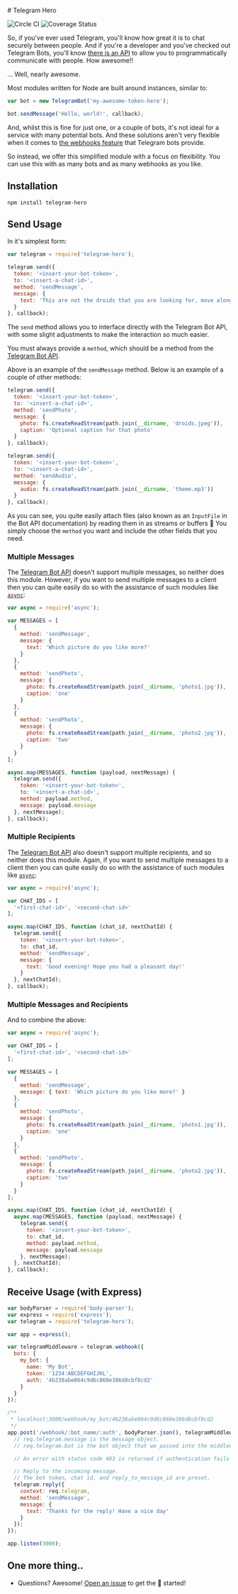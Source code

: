 # Telegram Hero

![Circle CI](https://circleci.com/gh/car-throttle/telegram-hero/tree/master.svg?style=shield)
![Coverage Status](https://coveralls.io/repos/car-throttle/telegram-hero/badge.svg?branch=master&service=github)

So, if you've ever used Telegram, you'll know how great it is to chat securely between people. And if you're a developer
and you've checked out Telegram Bots, you'll know [there is an API](telegram-bot-api) to allow you to programmatically
communicate with people. How awesome!!

... Well, nearly awesome.

Most modules written for Node are built around instances, similar to:

```js
var bot = new TelegramBot('my-awesome-token-here');

bot.sendMessage('Hello, world!', callback);
```

And, whilst this is fine for just one, or a couple of bots, it's not ideal for a service with many potential bots. And these solutions aren't very flexible when it comes to [the webhooks feature](https://core.telegram.org/bots/api#setwebhook) that Telegram bots provide.

So instead, we offer this simplified module with a focus on flexibility. You can use this with as many bots and as many webhooks as you like.

## Installation

```
npm install telegram-hero
```

## Send Usage

In it's simplest form:

```js
var telegram = require('telegram-hero');

telegram.send({
  token: '<insert-your-bot-token>',
  to: '<insert-a-chat-id>',
  method: 'sendMessage',
  message: {
    text: 'This are not the droids that you are looking for, move along.'
  }
}, callback);
```

The `send` method allows you to interface directly with the Telegram Bot API, with some slight adjustments to make the
interaction so much easier.

You must always provide a `method`, which should be a method from the [Telegram Bot API][telegram-bot-api].

Above is an example of the `sendMessage` method. Below is an example of a couple of other methods:

```js
telegram.send({
  token: '<insert-your-bot-token>',
  to: '<insert-a-chat-id>',
  method: 'sendPhoto',
  message: {
    photo: fs.createReadStream(path.join(__dirname, 'droids.jpeg')),
    caption: 'Optional caption for that photo'
  }
}, callback);

telegram.send({
  token: '<insert-your-bot-token>',
  to: '<insert-a-chat-id>',
  method: 'sendAudio',
  message: {
    audio: fs.createReadStream(path.join(__dirname, 'theme.mp3'))
  }
}, callback);
```

As you can see, you quite easily attach files (also known as an `InputFile` in the Bot API documentation) by reading
them in as streams or buffers :tada: You simply choose the `method` you want and include the other fields that you need.

### Multiple Messages

The [Telegram Bot API][telegram-bot-api] doesn't support multiple messages, so neither does this module. However, if
you want to send multiple messages to a client then you can quite easily do so with the assistance of such modules
like [`async`](//github.com/caolan/async):

```js
var async = require('async');

var MESSAGES = [
  {
    method: 'sendMessage',
    message: {
      text: 'Which picture do you like more?'
    }
  },
  {
    method: 'sendPhoto',
    message: {
      photo: fs.createReadStream(path.join(__dirname, 'photo1.jpg')),
      caption: 'one'
    }
  },
  {
    method: 'sendPhoto',
    message: {
      photo: fs.createReadStream(path.join(__dirname, 'photo2.jpg')),
      caption: 'two'
    }
  }
];

async.map(MESSAGES, function (payload, nextMessage) {
  telegram.send({
    token: '<insert-your-bot-token>',
    to: '<insert-a-chat-id>',
    method: payload.method,
    message: payload.message
  }, nextMessage);
}, callback);
```

### Multiple Recipients

The [Telegram Bot API][telegram-bot-api] also doesn't support multiple recipients, and so neither does this module.
Again, if you want to send multiple messages to a client then you can quite easily do so with the assistance of such
modules like [`async`](//github.com/caolan/async):

```js
var async = require('async');

var CHAT_IDS = [
  '<first-chat-id>', '<second-chat-id>'
];

async.map(CHAT_IDS, function (chat_id, nextChatId) {
  telegram.send({
    token: '<insert-your-bot-token>',
    to: chat_id,
    method: 'sendMessage',
    message: {
      text: 'Good evening! Hope you had a pleasant day!'
    }
  }, nextChatId);
}, callback);
```

### Multiple Messages and Recipients

And to combine the above:

```js
var async = require('async');

var CHAT_IDS = [
  '<first-chat-id>', '<second-chat-id>'
];

var MESSAGES = [
  {
    method: 'sendMessage',
    message: { text: 'Which picture do you like more?' }
  },
  {
    method: 'sendPhoto',
    message: {
      photo: fs.createReadStream(path.join(__dirname, 'photo1.jpg')),
      caption: 'one'
    }
  },
  {
    method: 'sendPhoto',
    message: {
      photo: fs.createReadStream(path.join(__dirname, 'photo2.jpg')),
      caption: 'two'
    }
  }
];

async.map(CHAT_IDS, function (chat_id, nextChatId) {
  async.map(MESSAGES, function (payload, nextMessage) {
    telegram.send({
      token: '<insert-your-bot-token>',
      to: chat_id,
      method: payload.method,
      message: payload.message
    }, nextMessage);
  }, nextChatId);
}, callback);
```

## Receive Usage (with Express)

```js
var bodyParser = require('body-parser');
var express = require('express');
var telegram = require('telegram-hero');

var app = express();

var telegramMiddleware = telegram.webhook({
  bots: {
    my_bot: {
      name: 'My Bot',
      token: '1234:ABCDEFGHIJKL',
      auth: '4b238abe064c9d6c860e386d8cbf8cd2'
    }
  }
});

/**
 * localhost:3000/webhook/my_bot/4b238abe064c9d6c860e386d8cbf8cd2
 */
app.post('/webhook/:bot_name/:auth', bodyParser.json(), telegramMiddleware, function (req, res, next) {
  // req.telegram.message is the message object.
  // req.telegram.bot is the bot object that we passed into the middleware.

  // An error with status code 403 is returned if authentication fails

  // Reply to the incoming message.
  // The bot token, chat id, and reply_to_message_id are preset.
  telegram.reply({
    context: req.telegram,
    method: 'sendMessage',
    message: {
      text: 'Thanks for the reply! Have a nice day'
    }
  });
});

app.listen(3000);
```

## One more thing..

- Questions? Awesome! [Open an issue](https://github.com/car-throttle/telegram-hero/issues) to get the :tada: started!

[telegram-bot-api]: https://core.telegram.org/bots/api
